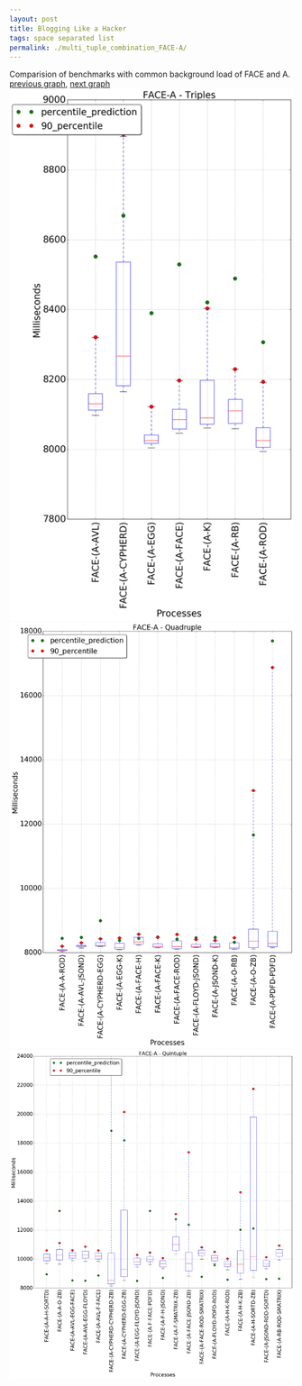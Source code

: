 ```yaml
---
layout: post
title: Blogging Like a Hacker
tags: space separated list
permalink: ./multi_tuple_combination_FACE-A/
---
```


Comparision of benchmarks with common background load of FACE and A.
[previous graph](./multi_tuple_combination_FACE-AVL/), [next graph](./multi_tuple_combination_FACE-CYPHERD/)
<img src="./images/triple/FACE/FACE-A_box.png" alt="graph figure"><img src="./images/quadruple/FACE/FACE-A_box.png" alt="graph figure"><img src="./images/quintuple/FACE/FACE-A_box.png" alt="graph figure">